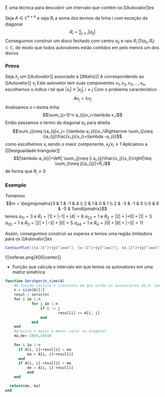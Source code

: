 É uma técnica para descobrir um intervalo que contém os [[Autovalor]]es 

Seja $A\in \mathbb{C}^{n\times n}$ e seja $R_i$ a soma dos termos da linha $i$ com exceção da diagonal 
$$R_i=\sum_{j\neq i}|a_{ij}|$$
Conseguimos construir um disco fechado com centro $a_{ii}$ e raio $R_i$ $D(a_{ii}, R_i)\subset \mathbb{C}$, de modo que todos autovalores estão contidos em pelo menos um dos discos
### Prova
Seja $\lambda_j$ um [[Autovalor]] associado a [[Matriz]] A correspondendo ao [[Autovetor]] $v_j$ 
Este autovetor tem suas componentes $x_1,x_2,x_3,...,x_n$, escolhemos o índice $i$ tal que $|x_i|\geq |x_j|, i\neq j$ 
Com o problema característico
$$Av_j=\lambda v_j$$
Analisamos o i-ésima linha
$$\sum_{j=1}^n a_{ij}x_i=\lambda x_i$$
Então passamos o termo da diagonal $a_{ii}$ para direita 
$$\sum_{j\neq i}a_{ij}x_j= (\lambda-a_{ii})x_i\Rightarrow \sum_{j\neq i}a_{ij}\frac{x_j}{x_i}=\lambda -a_{ii}$$
como escolhemos $x_i$ sendo o maior componente, $x_j /x_i\leq 1$ 
Aplicamos a [[Desigualdade triangular]] 
$$|\lambda-a_{ii}|=\left| \sum_{j\neq i} a_{ij}\frac{x_j}{x_i}\right|\leq \sum_{i\neq j}|a_{ij}|=R_i$$
de forma que $R_i\geq 0$ 

### Exemplo
Tomamos 
$$m = \begin{pmatrix}3 & 1 & -1 & 4 \\ 2 & 1 & 0 & 1 \\ 2 & -3 & -1 & 0 \\ 0 & 6 & -5 & 1\end{pmatrix}$$
temos 
$a_{11}=3$ e $R_1=|1|+|-1|+|4|=6$
$a_{22}=1$ e $R_2=|2|+|+0|+|1|=3$ 
$a_{33}=1$ e $R_3=|2|+|-3|+|0|=5$
$a_{44}=1$ e $R_4=|0|+|6|+|-5|=11$  

Assim, conseguimos construir as esperas e temos uma região limitadora para os [[Autovalor]]es
```mathematica
ContourPlot[{(x-3)^2+(y)^2==6^2, (x-1)^2+(y)^2==3^2, (x-1)^2+(y)^2==5^2, (x-1)^2+(y)^2==11^2},{x,-20,20},{y,-20,20},Axes->True]
```
![[esferas.png|400|center]]


- Função que calcula o intervalo em que temos os autovalores em uma matriz simétrica
```julia
function Gershgorin_sime(A)
	#A função calcula o intervalo em que estão os autovalores de A. Sendo A uma matriz simétrica
	n = size(A)[1]
	resul = zeros(n)
    for i in 1:n
		    for j in 1:n
		        if i != j
				        resul[i] += A[i, j]
		        end
		    end
    end
	#procura o maior e menor valor na diagonal
	ma,me=-10e9,10e10
  
	for i in 1:n
      if A[i, i]+resul[i] > ma
          ma = A[i, i]+resul[i]
      end
      if A[i, i]-resul[i] < me
          me = A[i, i]-resul[i]
		  end
	end

  return(me, ma)
end

```
